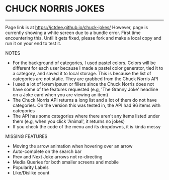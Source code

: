 # CHUCK NORRIS JOKES

---

Page link is at https://jctdee.github.io/chuck-jokes/
However, page is currently showing a white screen due to a bundle error. First time encountering this. Until it gets fixed, please fork and make a local copy and run it on your end to test it.

NOTES

- For the background of categories, I used pastel colors. Colors will be different for each user because I made a pastel color generator, tied it to a category, and saved it to local storage. This is because the list of categories are not static. They are grabbed from the Chuck Norris API
- I used a lot of lorem ipsum or fillers since the Chuck Norris does not have some of the features requested (e.g, 'The Granny Joke' headline on a Joke card when you are viewing an item)
- The Chuck Norris API returns a long list and a lot of them do not have categories. On the version this was tested in, the API had 96 items with categories
- The API has some categories where there aren't any items listed under them (e.g, when you click 'Animal', it returns no jokes)
- If you check the code of the menu and its dropdowns, it is kinda messy

MISSING FEATURES

- Moving the arrow animation when hovering over an arrow
- Auto-complete on the search bar
- Prev and Next Joke arrows not re-directing
- Media Queries for both smaller screens and mobile
- Popularity Labels
- Like/Dislike count
